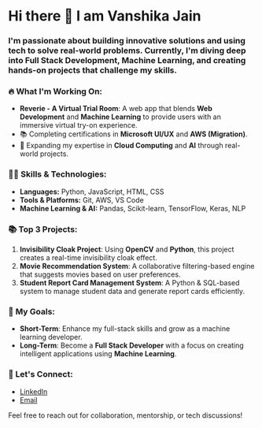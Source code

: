 # Hi there 👋 I am Vanshika Jain

### I'm passionate about building innovative solutions and using tech to solve real-world problems. Currently, I'm diving deep into **Full Stack Development**, **Machine Learning**, and creating hands-on projects that challenge my skills.

### 🔥 What I'm Working On:
- **Reverie - A Virtual Trial Room**: A web app that blends **Web Development** and **Machine Learning** to provide users with an immersive virtual try-on experience.
- 📚 Completing certifications in **Microsoft UI/UX** and **AWS (Migration)**.
- 🚀 Expanding my expertise in **Cloud Computing** and **AI** through real-world projects.

### 🧑‍💻 **Skills & Technologies**:
- **Languages:** Python, JavaScript, HTML, CSS
- **Tools & Platforms:** Git, AWS, VS Code
- **Machine Learning & AI:** Pandas, Scikit-learn, TensorFlow, Keras, NLP

### 📚 **Top 3 Projects**:
1. **Invisibility Cloak Project**: Using **OpenCV** and **Python**, this project creates a real-time invisibility cloak effect.
2. **Movie Recommendation System**: A collaborative filtering-based engine that suggests movies based on user preferences.
3. **Student Report Card Management System**: A Python & SQL-based system to manage student data and generate report cards efficiently.

### 🚀 **My Goals**:
- **Short-Term**: Enhance my full-stack skills and grow as a machine learning developer.
- **Long-Term**: Become a **Full Stack Developer** with a focus on creating intelligent applications using **Machine Learning**.

### 💬 Let's Connect:
- [LinkedIn](https://www.linkedin.com/in/vanshika-jain-720070276/)
- [Email](mailto:21vanshikajain2005@gmail.com)

Feel free to reach out for collaboration, mentorship, or tech discussions! 

